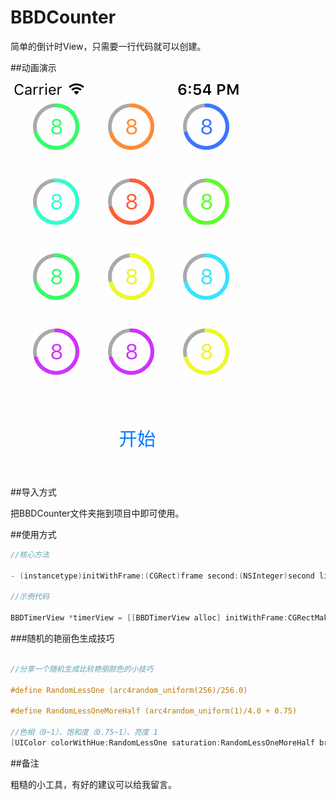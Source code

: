 # BBDCounter
简单的倒计时View，只需要一行代码就可以创建。

##动画演示

![image](https://github.com/BBD2008/BBDCounter/raw/master/Image/luping.gif)

##导入方式

把BBDCounter文件夹拖到项目中即可使用。

##使用方式

```Objective-C
//核心方法

- (instancetype)initWithFrame:(CGRect)frame second:(NSInteger)second lineWidth:(int)lineWidth lineColor:(UIColor *)color font:(UIFont *)font;

//示例代码

BBDTimerView *timerView = [[BBDTimerView alloc] initWithFrame:CGRectMake(x, y, width, height) second:10 lineWidth:3 lineColor:[UIColor colorWithHue:RandomLessOne saturation:RandomLessOneMoreHalf brightness:1.0 alpha:1.0] font:[UIFont systemFontOfSize:17]];

```

###随机的艳丽色生成技巧

```Objective-C

//分享一个随机生成比较艳丽颜色的小技巧

#define RandomLessOne (arc4random_uniform(256)/256.0)

#define RandomLessOneMoreHalf (arc4random_uniform(1)/4.0 + 0.75)

//色相（0~1）、饱和度（0.75~1）、亮度 1
[UIColor colorWithHue:RandomLessOne saturation:RandomLessOneMoreHalf brightness:1.0 alpha:1.0]

```

##备注

粗糙的小工具，有好的建议可以给我留言。
